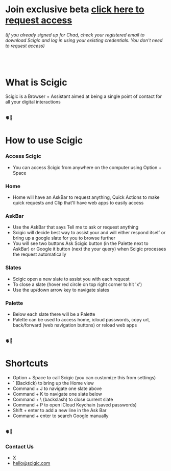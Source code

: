 # Join exclusive beta [click here to request access](https://tally.so/r/mJpeQY)
###### (If you already signed up for Chad, check your registered email to download Scigic and log in using your existing credentials. You don't need to request access)

<br>

# What is Scigic

Scigic is a Browser + Assistant aimed at being a single point of contact for all your digital interactions

<br>
🫀🧠
<br>

# How to use Scigic

### Access Scigic
- You can access Scigic from anywhere on the computer using Option + Space

### Home
- Home will have an AskBar to request anything, Quick Actions to make quick requests and Clip that'll have web apps to easily access

### AskBar
- Use the AskBar that says Tell me to ask or request anything
- Scigic will decide best way to assist your and will either respond itself or bring up a google slate for you to browse further
- You will see two buttons Ask Scigic button (in the Palette next to AskBar) or Google it button (next the your query) when Scigic processes the request automatically

### Slates
- Scigic open a new slate to assist you with each request
- To close a slate (hover red circle on top right corner to hit 'x')
- Use the up/down arrow key to navigate slates

### Palette
- Below each slate there will be a Palette
- Palette can be used to access home, icloud passwords, copy url, back/forward (web navigation buttons) or reload web apps


<br>
🫀🧠
<br>

# Shortcuts

- Option + Space to call Scigic (you can customize this from settings)
- ` (Backtick) to bring up the Home view
- Command + J to navigate one slate above
- Command + K to navigate one slate below
- Command + \ (backslash) to close current slate
- Command + P to open iCloud Keychain (saved passwords)
- Shift + enter to add a new line in the Ask Bar
- Command + enter to search Google manually

<br>
🫀🧠
<br>

### Contact Us
- [X](https://twitter.com/constituteai)
- hello@scigic.com




